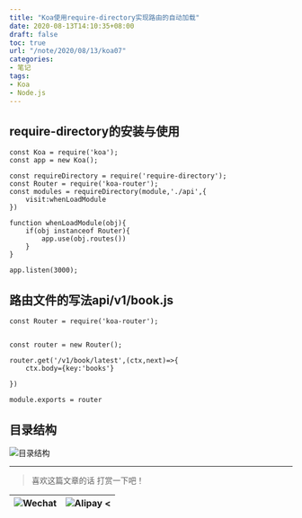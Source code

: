 ```yaml
---
title: "Koa使用require-directory实现路由的自动加载"
date: 2020-08-13T14:10:35+08:00
draft: false
toc: true
url: "/note/2020/08/13/koa07"
categories: 
- 笔记
tags: 
- Koa
- Node.js
---
```

## require-directory的安装与使用
```
const Koa = require('koa');
const app = new Koa();

const requireDirectory = require('require-directory');
const Router = require('koa-router');
const modules = requireDirectory(module,'./api',{
    visit:whenLoadModule
})

function whenLoadModule(obj){
    if(obj instanceof Router){
        app.use(obj.routes())
    }
}

app.listen(3000);
```
## 路由文件的写法api/v1/book.js
```
const Router = require('koa-router');


const router = new Router();

router.get('/v1/book/latest',(ctx,next)=>{
    ctx.body={key:'books'}
    
})

module.exports = router
```
## 目录结构
![目录结构](/images/note/202008131416.png)

___
> 喜欢这篇文章的话 打赏一下吧！ 

| ![Wechat](/images/pay/eb05acdaec967.png)  | ![Alipay <](/images/pay/7f127f545.jpg) |
| --------   | -----:  |